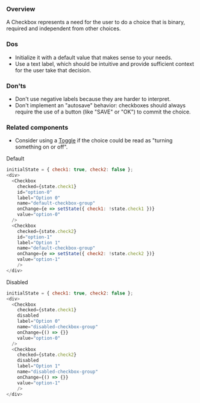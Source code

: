 ### Overview
A Checkbox represents a need for the user to do a choice that is binary, required and independent from other choices. 

### Dos
- Initialize it with a default value that makes sense to your needs.
- Use a text label, which should be intuitive and provide sufficient context for the user take that decision. 

### Don'ts
- Don't use negative labels because they are harder to interpret.
- Don't implement an "autosave" behavior: checkboxes should always require the use of a button (like "SAVE" or "OK") to commit the choice.

### Related components
- Consider using a <a href="#toggle">Toggle</a> if the choice could be read as "turning something on or off".


Default

```js
initialState = { check1: true, check2: false };
<div>
  <Checkbox
    checked={state.check1}
    id="option-0"
    label="Option 0"
    name="default-checkbox-group"
    onChange={e => setState({ check1: !state.check1 })}
    value="option-0"
  />
  <Checkbox
    checked={state.check2}
    id="option-1"
    label="Option 1"
    name="default-checkbox-group"
    onChange={e => setState({ check2: !state.check2 })}
    value="option-1"
    />
</div>
```

Disabled

```js
initialState = { check1: true, check2: false };
<div>
  <Checkbox
    checked={state.check1}
    disabled
    label="Option 0"
    name="disabled-checkbox-group"
    onChange={() => {}}
    value="option-0"
  />
  <Checkbox
    checked={state.check2}
    disabled
    label="Option 1"
    name="disabled-checkbox-group"
    onChange={() => {}}
    value="option-1"
    />
</div>
```

